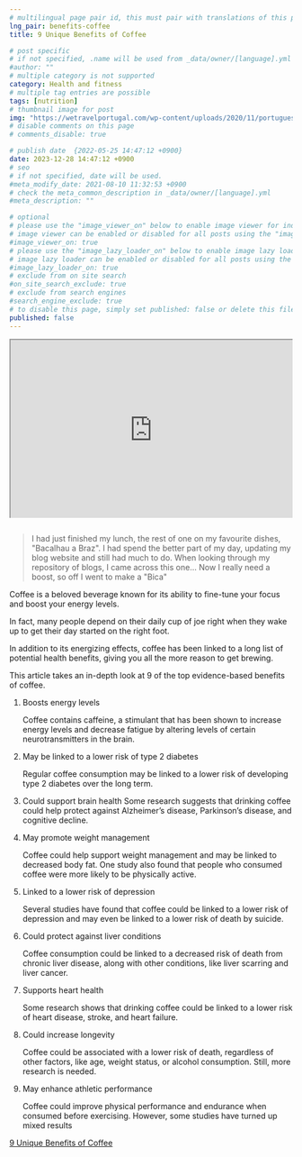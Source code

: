 ```yaml
---
# multilingual page pair id, this must pair with translations of this page. (This name must be unique)
lng_pair: benefits-coffee
title: 9 Unique Benefits of Coffee

# post specific
# if not specified, .name will be used from _data/owner/[language].yml
#author: ""
# multiple category is not supported
category: Health and fitness
# multiple tag entries are possible
tags: [nutrition]
# thumbnail image for post
img: "https://wetravelportugal.com/wp-content/uploads/2020/11/portuguese-cafe-bica.jpg"
# disable comments on this page
# comments_disable: true

# publish date  {2022-05-25 14:47:12 +0900}
date: 2023-12-28 14:47:12 +0900
# seo
# if not specified, date will be used.
#meta_modify_date: 2021-08-10 11:32:53 +0900
# check the meta_common_description in _data/owner/[language].yml
#meta_description: ""

# optional
# please use the "image_viewer_on" below to enable image viewer for individual pages or posts (_posts/ or [language]/_posts folders).
# image viewer can be enabled or disabled for all posts using the "image_viewer_posts: true" setting in _data/conf/main.yml.
#image_viewer_on: true
# please use the "image_lazy_loader_on" below to enable image lazy loader for individual pages or posts (_posts/ or [language]/_posts folders).
# image lazy loader can be enabled or disabled for all posts using the "image_lazy_loader_posts: true" setting in _data/conf/main.yml.
#image_lazy_loader_on: true
# exclude from on site search
#on_site_search_exclude: true
# exclude from search engines
#search_engine_exclude: true
# to disable this page, simply set published: false or delete this file
published: false
---
```


<!-- note must use embeded link for youtube to allow -->
<div style="position:relative;padding-bottom:56.25%;padding-top:35px;height:0;margin-bottom:2em;overflow:hidden">
    <iframe style="position:absolute;top:0;left:0;width:100%;height:100%"  src="https://www.youtube.com/embed/ZMJncXEfZJg?si=kdo36v-5dMyRNzbR" title="YouTube video player"  allowfullscreen>
    </iframe>
</div>

> I had just finished my lunch, the rest of one on my favourite dishes, "Bacalhau a Braz".
> I had spend the better part of my day, updating my blog website and still had much to do.
> When looking through my repository of blogs, I came across this one...
> Now I really need a boost, so off I went to make a "Bica"

Coffee is a beloved beverage known for its ability to fine-tune your focus and boost your energy levels.

In fact, many people depend on their daily cup of joe right when they wake up to get their day started on the right foot.

In addition to its energizing effects, coffee has been linked to a long list of potential health benefits, giving you all the more reason to get brewing.

This article takes an in-depth look at 9 of the top evidence-based benefits of coffee.

1. Boosts energy levels

   Coffee contains caffeine, a stimulant that has been shown to increase energy levels and decrease fatigue by altering levels of certain neurotransmitters in the brain.

2. May be linked to a lower risk of type 2 diabetes

   Regular coffee consumption may be linked to a lower risk of developing type 2 diabetes over the long term.

3. Could support brain health
   Some research suggests that drinking coffee could help protect against Alzheimer’s disease, Parkinson’s disease, and cognitive decline.

4. May promote weight management

   Coffee could help support weight management and may be linked to decreased body fat. One study also found that people who consumed coffee were more likely to be physically active.

5. Linked to a lower risk of depression

   Several studies have found that coffee could be linked to a lower risk of depression and may even be linked to a lower risk of death by suicide.

6. Could protect against liver conditions

   Coffee consumption could be linked to a decreased risk of death from chronic liver disease, along with other conditions, like liver scarring and liver cancer.

7. Supports heart health

   Some research shows that drinking coffee could be linked to a lower risk of heart disease, stroke, and heart failure.

8. Could increase longevity

   Coffee could be associated with a lower risk of death, regardless of other factors, like age, weight status, or alcohol consumption. Still, more research is needed.

9. May enhance athletic performance

   Coffee could improve physical performance and endurance when consumed before exercising. However, some studies have turned up mixed results

[9 Unique Benefits of Coffee](https://www.healthline.com/nutrition/top-evidence-based-health-benefits-of-coffee#9.-May-enhance-athletic-performance)
